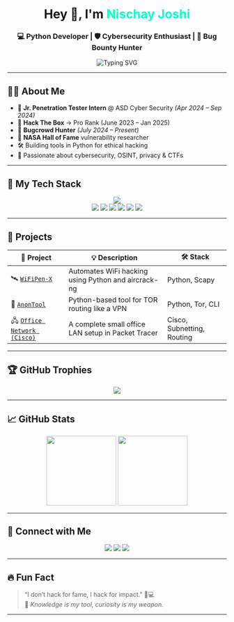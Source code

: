 <!-- 💥 Dev + Cybersecurity Profile README -->

<h1 align="center">Hey 👋, I'm <span style="color:#00ffcc;">Nischay Joshi</span></h1>
<h3 align="center">💻 Python Developer | 🛡️ Cybersecurity Enthusiast | 🐞 Bug Bounty Hunter</h3>

<p align="center">
  <img src="https://readme-typing-svg.demolab.com?font=JetBrains+Mono&weight=600&size=20&pause=1000&color=00FFCC&center=true&vCenter=true&width=850&lines=Python+Dev+%7C+Cyber+Security+Learner+%7C+Bug+Bounty+Hunter;HTB+Pro+Rank+%F0%9F%92%AA+%7C+NASA+Hall+of+Fame+%F0%9F%8C%9F;Always+Learning+Always+Hacking+%F0%9F%92%AC+%7C+CTF+Player+%7C+Red+Team+Intern" alt="Typing SVG" />
</p>

---

## 👨‍💻 About Me

- 🔐 **Jr. Penetration Tester Intern** @ ASD Cyber Security *(Apr 2024 – Sep 2024)*
- 🧠 **Hack The Box** → Pro Rank (June 2023 – Jan 2025)
- 🐞 **Bugcrowd Hunter** *(July 2024 – Present)*
- 🏅 **NASA Hall of Fame** vulnerability researcher
- 🛠️ Building tools in Python for ethical hacking
- 💬 Passionate about cybersecurity, OSINT, privacy & CTFs

---

## 🧰 My Tech Stack

<p align="center">
  <img src="https://skillicons.dev/icons?i=python,linux,bash,git,github,html,css,cisco" />
  <br/>
  <img src="https://img.shields.io/badge/Burp_Suite-orange?style=for-the-badge&logo=burpsuite&logoColor=white"/>
  <img src="https://img.shields.io/badge/Nmap-000000?style=for-the-badge&logo=nmap&logoColor=white"/>
  <img src="https://img.shields.io/badge/Metasploit-1e1e1e?style=for-the-badge&logo=metasploit&logoColor=blue"/>
  <img src="https://img.shields.io/badge/HackTheBox-111111?style=for-the-badge&logo=hackthebox&logoColor=green"/>
  <img src="https://img.shields.io/badge/Bugcrowd-ff6600?style=for-the-badge&logo=bugcrowd&logoColor=white"/>
  <img src="https://img.shields.io/badge/Cisco_Packet_Tracer-0A66C2?style=for-the-badge&logo=cisco&logoColor=white"/>
</p>

---

## 🧪 Projects

| 🔧 Project | 💡 Description | 🛠️ Stack |
|-----------|----------------|----------|
| 🛰️ [`WiFiPen-X`](https://github.com/yourusername/WiFiPen-X) | Automates WiFi hacking using Python and aircrack-ng | Python, Scapy |
| 🧅 [`AnonTool`](https://github.com/yourusername/AnonTool) | Python-based tool for TOR routing like a VPN | Python, Tor, CLI |
| 🖧 [`Office Network (Cisco)`](https://github.com/yourusername/Cisco-Network-Demo) | A complete small office LAN setup in Packet Tracer | Cisco, Subnetting, Routing |

---

## 🏆 GitHub Trophies

<p align="center">
  <img src="https://github-profile-trophy.vercel.app/?username=yourusername&theme=dracula&no-frame=true&title=Stars,Followers,Repositories,Commits,PullRequest,Issues" />
</p>

---

## 📈 GitHub Stats

<p align="center">
  <img src="https://github-readme-stats.vercel.app/api?username=yourusername&show_icons=true&theme=tokyonight&hide_border=true" height="160"/>
  <img src="https://github-readme-streak-stats.herokuapp.com/?user=yourusername&theme=tokyonight&hide_border=true" height="160"/>

</p>

---

## 🔗 Connect with Me

<p align="center">
  <a href="mailto:njdiversion@gmail.com"><img src="https://img.shields.io/badge/Gmail-D14836?style=for-the-badge&logo=gmail&logoColor=white"/></a>
  <a href="https://linkedin.com/in/yourusername"><img src="https://img.shields.io/badge/LinkedIn-0077B5?style=for-the-badge&logo=linkedin&logoColor=white"/></a>
  <a href="https://github.com/CyberPhantomX1"><img src="https://img.shields.io/badge/GitHub-100000?style=for-the-badge&logo=github&logoColor=white"/></a>
</p>

---

## 🔥 Fun Fact

> “I don’t hack for fame, I hack for impact.” 🧠💻  
> 🧠 *Knowledge is my tool, curiosity is my weapon.*

---
